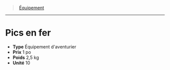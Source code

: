 ﻿---
!Equipment
Type: Équipement d'aventurier
Price: 1 po
Weight: 2,5 kg
Unity: 10
Id: equipment_hd.md#pics-en-fer
ParentLink: equipment_hd.md#Équipement
Name: Pics en fer
ParentName: Équipement
NameLevel: 1
---
> [Équipement](hd_equipment.md)

---

# Pics en fer

- **Type** Équipement d'aventurier
- **Prix** 1 po
- **Poids** 2,5 kg
- **Unité** 10

